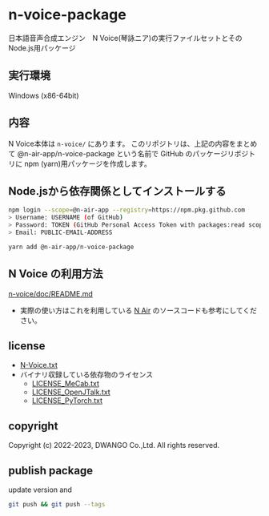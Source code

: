 # n-voice-package

日本語音声合成エンジン　N Voice(琴詠ニア)の実行ファイルセットとその Node.js用パッケージ

## 実行環境
Windows (x86-64bit)

## 内容
N Voice本体は `n-voice/` にあります。
このリポジトリは、上記の内容をまとめて @n-air-app/n-voice-package という名前で GitHub のパッケージリポジトリに npm (yarn)用パッケージを作成します。

## Node.jsから依存関係としてインストールする
```bash
npm login --scope=@n-air-app --registry=https://npm.pkg.github.com
> Username: USERNAME (of GitHub)
> Password: TOKEN (GitHub Personal Access Token with packages:read scope)
> Email: PUBLIC-EMAIL-ADDRESS

yarn add @n-air-app/n-voice-package
```

## N Voice の利用方法
[n-voice/doc/README.md](n-voice/doc/README.md)

* 実際の使い方はこれを利用している [N Air](https://github.com/n-air-app/n-air-app) のソースコードも参考にしてください。

## license
* [N-Voice.txt](n-voice/LICENSE/LICENSE_N-Voice.txt)
* バイナリ収録している依存物のライセンス
    * [LICENSE_MeCab.txt](n-voice/LICENSE/LICENSE_MeCab.txt)
    * [LICENSE_OpenJTalk.txt](n-voice/LICENSE/LICENSE_OpenJTalk.txt)
    * [LICENSE_PyTorch.txt](n-voice/LICENSE/LICENSE_PyTorch.txt)

## copyright
Copyright (c) 2022-2023, DWANGO Co.,Ltd.
All rights reserved.

## publish package
update version and
```bash
git push && git push --tags
```
